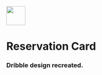 <img src='https://i.imgur.com/oxXpUDY.png' style='width:50px'>

# Reservation Card

### Dribble design recreated.
